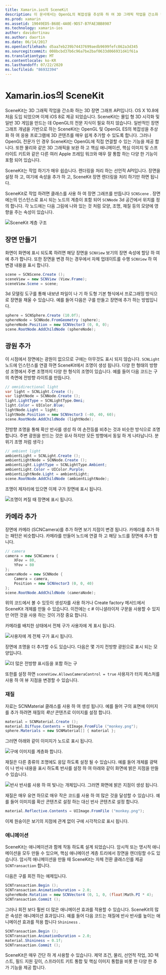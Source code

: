 ```yaml
---
title: Xamarin.ios의 SceneKit
description: 이 문서에서는 OpenGL의 복잡성을 추상화 하 여 3D 그래픽 작업을 간소화 하는 3D 장면 그래프 API 인 SceneKit에 대해 설명 합니다.
ms.prod: xamarin
ms.assetid: 19049ED5-B68E-4A0E-9D57-B7FAE3BB8987
ms.technology: xamarin-ios
author: davidortinau
ms.author: daortin
ms.date: 06/14/2017
ms.openlocfilehash: d5aa7eb239b74437699aedb9699fefc862a3d345
ms.sourcegitcommit: 008bcbd37b6c96a7be2baf0633d066931d41f61a
ms.translationtype: MT
ms.contentlocale: ko-KR
ms.lasthandoff: 07/22/2020
ms.locfileid: "86932394"
---
```

# <a name="scenekit-in-xamarinios"></a>Xamarin.ios의 SceneKit

SceneKit는 3D 그래픽 작업을 간소화 하는 3D 장면 그래프 API입니다. OS X 10.8에 처음 도입 되었으며 이제 iOS 8로 제공 되었습니다. SceneKit는 몰입 형 3D 시각화 및 일반 3D 게임을 만드는 데 OpenGL의 전문 지식이 필요 하지 않습니다. 일반적인 장면 그래프 개념을 기반으로 하는 SceneKit는 OpenGL 및 OpenGL ES의 복잡성을 추상화 하 여 응용 프로그램에 3D 콘텐츠를 매우 쉽게 추가할 수 있도록 합니다. 그러나 OpenGL 전문가 인 경우 SceneKit는 OpenGL에 직접 연결할 수 있는 기능을 제공 합니다. 또한 물리와 같은 3D 그래픽을 보완 하 고 핵심 애니메이션, 핵심 이미지 및 스프라이트 키트와 같은 다른 여러 Apple 프레임 워크와 매우 잘 통합 하는 다양 한 기능이 포함 되어 있습니다.

SceneKit는 작업 하기가 매우 쉽습니다. 렌더링을 처리 하는 선언적 API입니다. 장면을 설정 하 고, 여기에 속성을 추가 하 고, SceneKit 장면 렌더링을 처리 하기만 하면 됩니다.

SceneKit로 작업 하려면 클래스를 사용 하 여 장면 그래프를 만듭니다 `SCNScene` . 장면에는의 인스턴스로 표시 되는 노드의 계층이 포함 되어 `SCNNode` 3d 공간에서 위치를 정의 합니다. 각 노드에는 다음 그림에 나와 있는 것 처럼 모양, 조명, 재질 등의 모양에 영향을 주는 속성이 있습니다.

![SceneKit 계층 구조](scenekit-images/image7.png)

## <a name="create-a-scene"></a>장면 만들기

화면이 화면에 표시 되도록 하려면 해당 장면을 `SCNView` 보기의 장면 속성에 할당 하 여에 추가 합니다. 또한 장면을 변경 하는 경우에서 자체 업데이트를 수행 `SCNView` 하 여 변경 내용을 표시 합니다.

```csharp
scene = SCNScene.Create ();
sceneView = new SCNView (View.Frame);
sceneView.Scene = scene;
```

3d 모델링 도구를 통해 내보낸 파일이 나 기 하 도형 기본 형식에서 프로그래밍 방식으로 장면을 채울 수 있습니다. 예를 들어 다음은 구를 만들고 장면에 추가 하는 방법입니다.

```csharp
sphere = SCNSphere.Create (10.0f);
sphereNode = SCNNode.FromGeometry (sphere);
sphereNode.Position = new SCNVector3 (0, 0, 0);
scene.RootNode.AddChildNode (sphereNode);
```

## <a name="adding-light"></a>광원 추가

이 시점에서 장면에는 광원이 없으므로 구에는 아무것도 표시 되지 않습니다. `SCNLight`노드에 인스턴스를 연결 하면 SceneKit에서 조명이 생성 됩니다. 다양 한 형태의 방향성 조명에서 주변 조명까지 다양 한 형식의 조명이 있습니다. 예를 들어 다음 코드는 구의 측면에 전방향 라이트를 만듭니다.

```csharp
// omnidirectional light
var light = SCNLight.Create ();
var lightNode = SCNNode.Create ();
light.LightType = SCNLightType.Omni;
light.Color = UIColor.Blue;
lightNode.Light = light;
lightNode.Position = new SCNVector3 (-40, 40, 60);
scene.RootNode.AddChildNode (lightNode);
```

전방향 조명을 통해 확산 반사를 생성 하 여 손전등를 비추는 것과 비슷한 방식으로 조명 합니다. 주변 광원을 만드는 것은 유사 하지만 모든 방향에서 동일 하 게 나타납니다. 분위기 조명 처럼 생각:)

```csharp
// ambient light
ambientLight = SCNLight.Create ();
ambientLightNode = SCNNode.Create ();
ambientLight.LightType = SCNLightType.Ambient;
ambientLight.Color = UIColor.Purple;
ambientLightNode.Light = ambientLight;
scene.RootNode.AddChildNode (ambientLightNode);
```

조명이 제자리에 있으면 이제 구가 장면에 표시 됩니다.

![조명이 켜질 때 장면에 표시 됩니다.](scenekit-images/image8.png)

## <a name="adding-a-camera"></a>카메라 추가

장면에 카메라 (SCNCamera)를 추가 하면 보기 지점이 변경 됩니다. 카메라를 추가 하는 패턴은 비슷합니다. 카메라를 만들어 노드에 연결 하 고 해당 노드를 장면에 추가 합니다.

```csharp
// camera
camera = new SCNCamera {
    XFov = 80,
    YFov = 80
};
cameraNode = new SCNNode {
    Camera = camera,
    Position = new SCNVector3 (0, 0, 40)
};
scene.RootNode.AddChildNode (cameraNode);
```

위의 코드에서 볼 수 있듯이 생성자를 사용 하거나 Create factory 메서드에서 SceneKit 개체를 만들 수 있습니다. 이전에는 c # 이니셜라이저 구문을 사용할 수 있지만 어떤 것을 사용 하는 것이 가장 중요 합니다.

카메라를 배치한 상태에서 전체 구가 사용자에 게 표시 됩니다.

![사용자에 게 전체 구가 표시 됩니다.](scenekit-images/image9.png)

장면에 조명을 더 추가할 수도 있습니다. 다음은 몇 가지 전방향 광원으로 표시 되는 모양입니다.

![더 많은 전방향 표시등을 포함 하는 구](scenekit-images/image10.png)

또한를 설정 하면 `sceneView.AllowsCameraControl = true` 사용자가 터치 제스처를 사용 하 여 뷰 지점을 변경할 수 있습니다.

### <a name="materials"></a>재질

자료는 SCNMaterial 클래스를 사용 하 여 생성 됩니다. 예를 들어 구의 표면에 이미지를 추가 하려면 재질의 *확산* 콘텐츠로 이미지를 설정 합니다.

```csharp
material = SCNMaterial.Create ();
material.Diffuse.Contents = UIImage.FromFile ("monkey.png");
sphere.Materials = new SCNMaterial[] { material };
```

그러면 아래와 같이 이미지가 노드로 표시 됩니다.

![구에 이미지를 계층화 합니다.](scenekit-images/image11.png)

재질은 다른 종류의 조명에도 응답 하도록 설정 될 수 있습니다. 예를 들어 개체를 광택이 나 반사 내용을 표시 하도록 반사를 설정 하 여 아래와 같이 화면에 밝은 지점을 만들 수 있습니다.

![반사 반사를 사용 하 여 빛나는 개체입니다. 그러면 화면에 밝은 지점이 생성 됩니다.](scenekit-images/image12.png)

재질은 매우 유연 하므로 매우 작은 코드를 사용 하 여 많은 것을 달성할 수 있습니다. 예를 들어 이미지를 확산 콘텐츠로 설정 하는 대신 반사 콘텐츠로 설정 합니다.

```csharp
material.Reflective.Contents = UIImage.FromFile ("monkey.png");
```

이제 원숭이은 보기의 지점에 관계 없이 구에 시각적으로 표시 됩니다.

### <a name="animation"></a>애니메이션

SceneKit는 애니메이션과 함께 작동 하도록 설계 되었습니다. 암시적 또는 명시적 애니메이션을 모두 만들 수 있으며, 핵심 애니메이션 계층 트리에서 장면을 렌더링할 수도 있습니다. 암시적 애니메이션을 만들 때 SceneKit는 자체 전환 클래스인를 제공 `SCNTransaction` 합니다.

다음은 구를 회전 하는 예제입니다.

```csharp
SCNTransaction.Begin ();
SCNTransaction.AnimationDuration = 2.0;
sphereNode.Rotation = new SCNVector4 (0, 1, 0, (float)Math.PI * 4);
SCNTransaction.Commit ();
```

그러나 회전 보다 훨씬 더 많은 애니메이션 효과를 적용할 수 있습니다. SceneKit의 많은 속성은 애니메이션 효과입니다. 예를 들어 다음 코드는 재질에 반사 반사를 높이는 애니메이션 효과를 적용 합니다 `Shininess` .

```csharp
SCNTransaction.Begin ();
SCNTransaction.AnimationDuration = 2.0;
material.Shininess = 0.1f;
SCNTransaction.Commit ();
```

SceneKit은 매우 간단 하 게 사용할 수 있습니다. 제약 조건, 물리, 선언적 작업, 3D 텍스트, 필드 지원 깊이, 스프라이트 키트 통합 및 핵심 이미지 통합을 비롯 한 다양 한 추가 기능을 제공 합니다.
